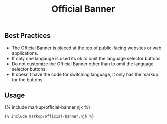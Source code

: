﻿---
title: Official Banner
summary: The Official Banner identifies official Louisiana Government websites.
tags: components
layout: guide
eleventyNavigation:
  key: Official Banner
  parent: Components
  order: 210
  excerpt: The Official Banner identifies official Louisiana Government websites.
  img: /img/illustrations/illus-official-banner.svg
---
## Best Practices

- The Official Banner is placed at the top of public-facing websites or web applications. 
- If only one langauge is used its ok to omit the language selector buttons.
- Do not customize the Official Banner other than to omit the language selector buttons.
- It doesn’t have the code for switching language, it only has the markup for the buttons.

## Usage

{% include markup/official-banner.njk %}

``` html
{% include markup/official-banner.njk %}
```
